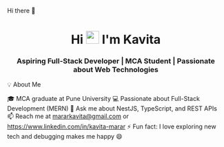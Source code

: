 Hi there 👋
<h1 align="center">Hi <img src="https://raw.githubusercontent.com/MartinHeinz/MartinHeinz/master/wave.gif" width="30px"> I'm Kavita</h1> <h3 align="center">Aspiring Full-Stack Developer | MCA Student | Passionate about Web Technologies</h3>
💡 About Me

🎓 MCA graduate at Pune University
💻 Passionate about Full-Stack Development (MERN)
💬 Ask me about NestJS, TypeScript, and REST APIs
📫 Reach me at mararkavita@gmail.com or https://www.linkedin.com/in/kavita-marar
⚡ Fun fact: I love exploring new tech and debugging makes me happy 😄
